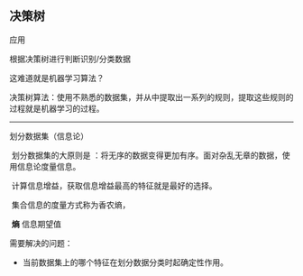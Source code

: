## 决策树

应用

根据决策树进行判断识别/分类数据



这难道就是机器学习算法？

决策树算法：使用不熟悉的数据集，并从中提取出一系列的规则，提取这些规则的过程就是机器学习的过程。

-------------------------

划分数据集（信息论）

​        划分数据集的大原则是 ：将无序的数据变得更加有序。面对杂乱无章的数据，使用信息论度量信息。

​         计算信息增益，获取信息增益最高的特征就是最好的选择。

​         集合信息的度量方式称为香农熵，

​         **熵** 信息期望值

需要解决的问题：

- 当前数据集上的哪个特征在划分数据分类时起确定性作用。

​          